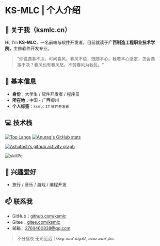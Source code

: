 # KS-MLC | 个人介绍

## 👋 关于我（ksmlc.cn）

Hi, I'm **KS-MLC**，一名前端与软件开发者，目前就读于**广西制造工程职业技术学院**，主修软件开发专业。

> "你说遇事不决，可问春风，春风不语，既随本心。我若本心坚定，怎会遇事不决？春风也有春风愁，不劳春风为我忧。"

## 📍 基本信息

- **身份**：大学生 / 软件开发者 / 程序员
- **所在地**：中国・广西柳州
- **个人标签**：`ksmlc` `IT` `软件开发者`

## 💻 技术栈

[![Top Langs](https://github-readme-stats.vercel.app/api/top-langs/?username=KSMLC)](https://github.com/ksmlc) 
[![Anurag's GitHub stats](https://github-readme-stats.vercel.app/api?username=ksmlc&show_icons=true)](https://github.com/anuraghazra/github-readme-stats)

[![Ashutosh's github activity graph](https://github-readme-activity-graph.vercel.app/graph?username=ksmlc&bg_color=ffffff&color=000000&line=0066eb&point=ff6b6b&area=true&hide_border=true)](https://github.com/ashutosh00710/github-readme-activity-graph)

![skillPc](https://github.com/user-attachments/assets/41f94e34-6963-44d5-b2a8-b32fccda5b78)


## 🎯 兴趣爱好

- 旅行 / 音乐 / 游戏 / 编程开发

## 📫 联系我

- GitHub：[github.com/ksmlc](https://github.com/ksmlc)
- Gitee：[gitee.com/ksmlc](https://gitee.com/ksmlc)
- 邮箱：2760460838@qq.com

> 不分昼夜 无论近远 | 𝓓𝓪𝔂 𝓪𝓷𝓭 𝓷𝓲𝓰𝓱𝓽, 𝓷𝓮𝓪𝓮 𝓪𝓷𝓭 𝓯𝓪𝓻.
